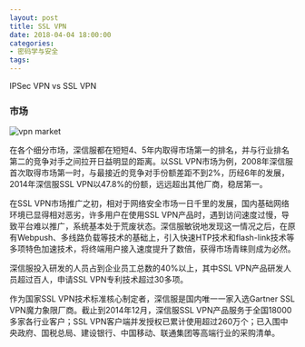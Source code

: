 ```yaml
---
layout: post
title: SSL VPN
date: 2018-04-04 18:00:00
categories:
- 密码学与安全
tags:
---
```


IPSec VPN vs SSL VPN


### 市场

![vpn market](http://image.xinmin.cn/2015/07/02/20150702114623697244.jpg)

在各个细分市场，深信服都在短短4、5年内取得市场第一的排名，并与行业排名第二的竞争对手之间拉开日益明显的距离。以SSL VPN市场为例，2008年深信服首次取得市场第一时，与最接近的竞争对手份额差距不到2%，历经6年的发展，2014年深信服SSL VPN以47.8%的份额，远远超出其他厂商，稳居第一。

在SSL VPN市场推广之初，相对于网络安全市场一日千里的发展，国内基础网络环境已显得相对恶劣，许多用户在使用SSL VPN产品时，遇到访问速度过慢，导致平台难以推广，系统基本处于荒废状态。深信服敏锐地发现这一情况之后，在原有Webpush、多线路负载等技术的基础上，引入快速HTP技术和flash-link技术等多项特色加速技术，将终端用户接入速度提升了数倍，获得市场青睐则成为必然。

深信服投入研发的人员占到企业员工总数的40%以上，其中SSL VPN产品研发人员超过百人，申请SSL VPN专利技术超过30多项。

作为国家SSL VPN技术标准核心制定者，深信服是国内唯一一家入选Gartner SSL VPN魔力象限厂商。截止到2014年12月，深信服SSL VPN产品服务于全国18000多家各行业客户；SSL VPN客户端并发授权已累计使用超过260万个；已入围中央政府、国税总局、建设银行、中国移动、联通集团等高端行业的采购清单。
